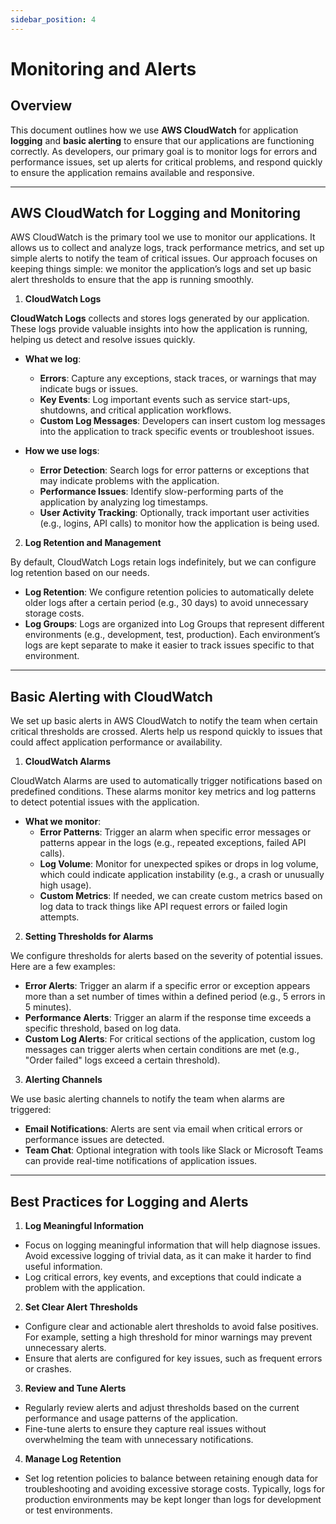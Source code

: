 ```yaml
---
sidebar_position: 4
---
```


# Monitoring and Alerts

## Overview

This document outlines how we use **AWS CloudWatch** for application **logging** and **basic alerting** to ensure that our applications are functioning correctly. As developers, our primary goal is to monitor logs for errors and performance issues, set up alerts for critical problems, and respond quickly to ensure the application remains available and responsive.

---

## AWS CloudWatch for Logging and Monitoring

AWS CloudWatch is the primary tool we use to monitor our applications. It allows us to collect and analyze logs, track performance metrics, and set up simple alerts to notify the team of critical issues. Our approach focuses on keeping things simple: we monitor the application’s logs and set up basic alert thresholds to ensure that the app is running smoothly.

1. **CloudWatch Logs**

**CloudWatch Logs** collects and stores logs generated by our application. These logs provide valuable insights into how the application is running, helping us detect and resolve issues quickly.

- **What we log**:

  - **Errors**: Capture any exceptions, stack traces, or warnings that may indicate bugs or issues.
  - **Key Events**: Log important events such as service start-ups, shutdowns, and critical application workflows.
  - **Custom Log Messages**: Developers can insert custom log messages into the application to track specific events or troubleshoot issues.

- **How we use logs**:
  - **Error Detection**: Search logs for error patterns or exceptions that may indicate problems with the application.
  - **Performance Issues**: Identify slow-performing parts of the application by analyzing log timestamps.
  - **User Activity Tracking**: Optionally, track important user activities (e.g., logins, API calls) to monitor how the application is being used.

2. **Log Retention and Management**

By default, CloudWatch Logs retain logs indefinitely, but we can configure log retention based on our needs.

- **Log Retention**: We configure retention policies to automatically delete older logs after a certain period (e.g., 30 days) to avoid unnecessary storage costs.
- **Log Groups**: Logs are organized into Log Groups that represent different environments (e.g., development, test, production). Each environment’s logs are kept separate to make it easier to track issues specific to that environment.

---

## Basic Alerting with CloudWatch

We set up basic alerts in AWS CloudWatch to notify the team when certain critical thresholds are crossed. Alerts help us respond quickly to issues that could affect application performance or availability.

1. **CloudWatch Alarms**

CloudWatch Alarms are used to automatically trigger notifications based on predefined conditions. These alarms monitor key metrics and log patterns to detect potential issues with the application.

- **What we monitor**:
  - **Error Patterns**: Trigger an alarm when specific error messages or patterns appear in the logs (e.g., repeated exceptions, failed API calls).
  - **Log Volume**: Monitor for unexpected spikes or drops in log volume, which could indicate application instability (e.g., a crash or unusually high usage).
  - **Custom Metrics**: If needed, we can create custom metrics based on log data to track things like API request errors or failed login attempts.

2. **Setting Thresholds for Alarms**

We configure thresholds for alerts based on the severity of potential issues. Here are a few examples:

- **Error Alerts**: Trigger an alarm if a specific error or exception appears more than a set number of times within a defined period (e.g., 5 errors in 5 minutes).
- **Performance Alerts**: Trigger an alarm if the response time exceeds a specific threshold, based on log data.
- **Custom Log Alerts**: For critical sections of the application, custom log messages can trigger alerts when certain conditions are met (e.g., "Order failed" logs exceed a certain threshold).

3. **Alerting Channels**

We use basic alerting channels to notify the team when alarms are triggered:

- **Email Notifications**: Alerts are sent via email when critical errors or performance issues are detected.
- **Team Chat**: Optional integration with tools like Slack or Microsoft Teams can provide real-time notifications of application issues.

---

## Best Practices for Logging and Alerts

1. **Log Meaningful Information**

- Focus on logging meaningful information that will help diagnose issues. Avoid excessive logging of trivial data, as it can make it harder to find useful information.
- Log critical errors, key events, and exceptions that could indicate a problem with the application.

2. **Set Clear Alert Thresholds**

- Configure clear and actionable alert thresholds to avoid false positives. For example, setting a high threshold for minor warnings may prevent unnecessary alerts.
- Ensure that alerts are configured for key issues, such as frequent errors or crashes.

3. **Review and Tune Alerts**

- Regularly review alerts and adjust thresholds based on the current performance and usage patterns of the application.
- Fine-tune alerts to ensure they capture real issues without overwhelming the team with unnecessary notifications.

4. **Manage Log Retention**

- Set log retention policies to balance between retaining enough data for troubleshooting and avoiding excessive storage costs. Typically, logs for production environments may be kept longer than logs for development or test environments.
